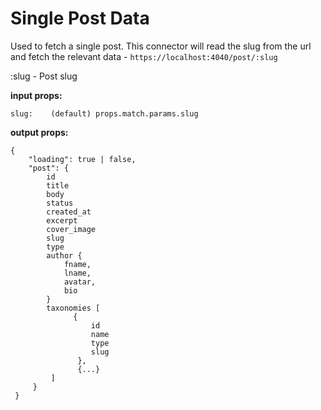 # Single Post Data



Used to fetch a single post. This connector will read the slug from the url and fetch the relevant data - `https://localhost:4040/post/:slug`

:slug - Post slug

**input props:**

```text
slug:    (default) props.match.params.slug   
```

**output props:**

```text
{    
    "loading": true | false,
    "post": {
        id
        title
        body
        status
        created_at
        excerpt
        cover_image
        slug
        type
        author {
            fname,
            lname,
            avatar,
            bio
        }
        taxonomies [
              {
                  id
                  name
                  type
                  slug
               },
               {...}
         ]
     }
 }
```

